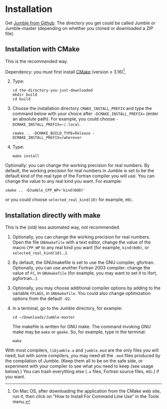 # Installation

Get [Jumble from Github](https://github.com/lguez/Jumble). The
directory you get could be called Jumble or Jumble-master (depending
on whether you cloned or downloaded a ZIP file).

## Installation with CMake

This is the recommended way.

Dependency: you must first install [CMake](https://cmake.org/download)
(version ≥ 3.16)[^1].

2.  Type:

        cd the-directory-you-just-downloaded
        mkdir build
        cd build

3.  Choose the installation directory `CMAKE_INSTALL_PREFIX` and type
    the command below with your choice after `-DCMAKE_INSTALL_PREFIX=`
    (enter an absolute path). For example, you could choose
    `-DCMAKE_INSTALL_PREFIX=~/.local`.

        cmake .. -DCMAKE_BUILD_TYPE=Release -DCMAKE_INSTALL_PREFIX=/wherever

4.  Type:

        make install

Optionally: you can change the working precision for real numbers. By
default, the working precision for real numbers in Jumble is set to
be the default kind of the real type of the Fortran compiler you will
use. You can change the value to any real kind you want. For example:

	cmake .. -DJumble_CPP_WP='kind(0d0)'
	
or you could choose `selected_real_kind(10)` for example, etc.

## Installation directly with make

This is the (old) less automated way, not recommended.

1.  Optionally, you can change the working precision for real
    numbers. Open the file `GNUmakefile` with a text editor, change
    the value of the macro `CPP_WP` to any real kind you want (for
    example, `kind(0d0)`, or `selected_real_kind(10)`...).
	
1.  By default, the GNUmakefile is set to use the GNU compiler,
    gfortran. Optionally, you can use another Fortran 2003 compiler:
    change the value of `FC`, in `GNUmakefile` (for example, you may
    want to set it to ifort, pgfortran...).
	
5.  Optionally, you may choose additional compiler options by adding
    to the variable `FFLAGS`, in `GNUmakefile`. You could also change
    optimization options from the default `-O2`.
	
6.  In a terminal, go to the Jumble directory, for example:

        cd ~/Downloads/Jumble-master

    The makefile is written for GNU make. The command invoking GNU make
    may be `make` or `gmake`. So, for example, type in the terminal:

        make

With most compilers, `libjumble.a` and `jumble.mod` are the only files
you will need, but with some compilers, you may need all the `.mod`
files produced by the compilation of Jumble. (Keep them all to be on the
safe side, or experiment with your compiler to see what you need to keep
(see usage below).) You can trash everything else (`.o` files, Fortran
source files, etc.) if you want.

[^1]: On Mac OS, after downloading the application from the CMake web
    site, run it, then click on "How to Install For Command Line Use"
    in the Tools menu.
